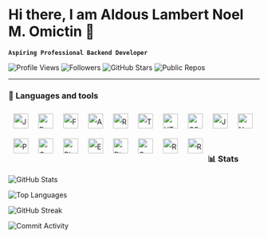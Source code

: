 # Hi there, I am Aldous Lambert Noel M. Omictin 👋

**`Aspiring Professional Backend Developer`**

![Profile Views](https://shields.io/badge/dynamic/json?url=https://api.github.com/users/AL-Dos&label=Profile%20Views&query=$.public_repos&color=green)
![Followers](https://img.shields.io/github/followers/AL-Dos?label=Followers&style=social)
![GitHub Stars](https://img.shields.io/github/stars/AL-Dos?style=social)
![Public Repos](https://img.shields.io/badge/dynamic/json?color=blue&label=Public%20Repos&query=public_repos&url=https://api.github.com/users/AL-Dos)

---

### 🧰 Languages and tools


<div style="line-height: 30px;">
    <img align="left" alt="Java" width="30px" style="margin:10px; display: inline-block;" src="https://cdn.jsdelivr.net/gh/devicons/devicon/icons/java/java-original.svg"/>
    <img align="left" alt="Dart" width="30px" style="margin:10px; display: inline-block;" src="https://cdn.jsdelivr.net/gh/devicons/devicon@latest/icons/dart/dart-original.svg" />
    <img align="left" alt="Flutter" width="30px" style="margin:10px; display: inline-block;" src="https://cdn.jsdelivr.net/gh/devicons/devicon@latest/icons/flutter/flutter-original.svg" />
    <img align="left" alt="AndroidStudio" width="30px" style="margin:10px; display: inline-block;" src="https://cdn.jsdelivr.net/gh/devicons/devicon@latest/icons/androidstudio/androidstudio-original.svg" />
    <img align="left" alt="React" width="30px" style="margin:10px; display: inline-block;" src="https://cdn.jsdelivr.net/gh/devicons/devicon@latest/icons/react/react-original.svg" />
    <img align="left" alt="TailwindCss" width="30px" style="margin:10px; display: inline-block;" src="https://cdn.jsdelivr.net/gh/devicons/devicon@latest/icons/tailwindcss/tailwindcss-original.svg" />
    <img align="left" alt="HTML" width="30px" style="margin:10px; display: inline-block;" src="https://cdn.jsdelivr.net/gh/devicons/devicon/icons/html5/html5-plain.svg" />
    <img align="left" alt="CSS" width="30px" style="margin:10px; display: inline-block;" src="https://cdn.jsdelivr.net/gh/devicons/devicon/icons/css3/css3-plain.svg" />
    <img align="left" alt="JavaScript" width="30px" style="margin:10px; display: inline-block;" src="https://cdn.jsdelivr.net/gh/devicons/devicon/icons/javascript/javascript-plain.svg" />
    <img align="left" alt="NodeJS" width="30px" style="margin:10px; display: inline-block;" src="https://cdn.jsdelivr.net/gh/devicons/devicon/icons/nodejs/nodejs-original.svg" />
    <img align="left" alt="Python" width="30px" style="margin:10px; display: inline-block;" src="https://cdn.jsdelivr.net/gh/devicons/devicon/icons/python/python-plain.svg" />
    <img align="left" alt="C++" width="30px" style="margin:10px; display: inline-block;" src="https://cdn.jsdelivr.net/gh/devicons/devicon@latest/icons/cplusplus/cplusplus-original.svg" />
    <img align="left" alt="Django" width="30px" style="margin:10px; display: inline-block;" src="https://cdn.jsdelivr.net/gh/devicons/devicon@latest/icons/django/django-plain.svg" />
    <img align="left" alt="ExpressJS" width="30px" style="margin:10px; display: inline-block;" src="https://cdn.jsdelivr.net/gh/devicons/devicon@latest/icons/express/express-original.svg" />
    <img align="left" alt="DjanroRest" width="30px" style="margin:10px; display: inline-block;" src="https://cdn.jsdelivr.net/gh/devicons/devicon@latest/icons/djangorest/djangorest-original.svg" />
</div>
<br />

<div style="line-height: 30px;">
    <img align="left" alt="Quasar" width="30px" style="margin:10px; display: inline-block;" src="https://cdn.jsdelivr.net/gh/devicons/devicon@latest/icons/quasar/quasar-original.svg" />
    <img align="left" alt="Ruby" width="30px" style="margin:10px; display: inline-block;" src="https://cdn.jsdelivr.net/gh/devicons/devicon@latest/icons/ruby/ruby-original.svg" />
    <img align="left" alt="Rails" width="30px" style="margin:10px; display: inline-block;" src="https://cdn.jsdelivr.net/gh/devicons/devicon@latest/icons/rails/rails-original-wordmark.svg" />
</div>
<br/>
<br/>

#

### 📊 Stats

![GitHub Stats](https://github-readme-stats.vercel.app/api?username=AL-Dos&show_icons=true&theme=radical)
<br/>

![Top Languages](https://github-readme-stats.vercel.app/api/top-langs/?username=AL-Dos&layout=compact&theme=radical)
<br/>

![GitHub Streak](https://github-readme-streak-stats.herokuapp.com/?user=AL-Dos&theme=highcontrast)
<br/>

![Commit Activity](https://github-readme-stats.vercel.app/api?username=AL-Dos&show_icons=true&count_private=true&theme=radical)


<!--
**AL-Dos/AL-Dos** is a ✨ _special_ ✨ repository because its `README.md` (this file) appears on your GitHub profile.

Here are some ideas to get you started:

- 🔭 I’m currently working on ...
- 🌱 I’m currently learning ...
- 👯 I’m looking to collaborate on ...
- 🤔 I’m looking for help with ...
- 💬 Ask me about ...
- 📫 How to reach me: ...
- 😄 Pronouns: ...
- ⚡ Fun fact: ...
-->
